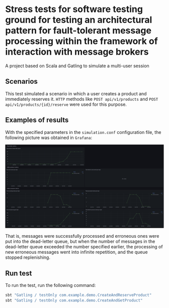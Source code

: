# Stress tests for software testing ground for testing an architectural pattern for fault-tolerant message processing within the framework of interaction with message brokers

A project based on Scala and Gatling to simulate a multi-user session

## Scenarios

This test simulated a scenario in which a user creates a product and immediately reserves it. `HTTP` methods like `POST api/v1/products` and `POST api/v1/products/{id}/reserve` were used for this purpose.

## Examples of results

With the specified parameters in the `simulation.conf` configuration file, the following picture was obtained in `Grafana`:


![grafana board example](res/grafana.png)

That is, messages were successfully processed and erroneous ones were put into the dead-letter queue, but when the number of messages in the dead-letter queue exceeded the number specified earlier, the processing of new erroneous messages went into infinite repetition, and the queue stopped replenishing.

## Run test
To run the test, run the following command:
```bash
sbt "Gatling / testOnly com.example.demo.CreateAndReserveProduct"
sbt "Gatling / testOnly com.example.demo.CreateAndGetProduct"
``` 